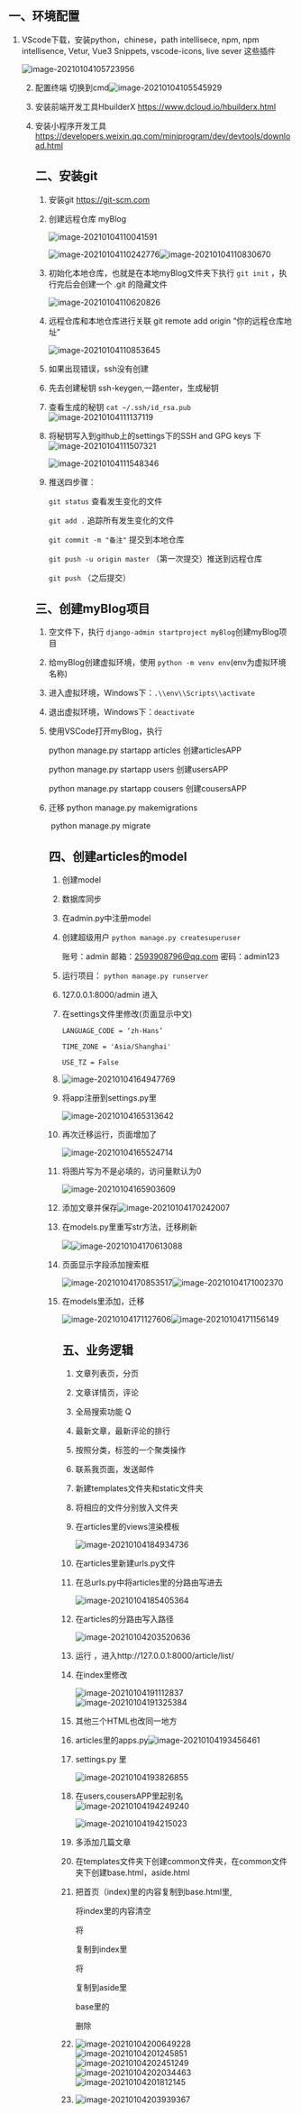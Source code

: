 ## 一、环境配置

1. VScode下载，安装python，chinese，path intellisece, npm, npm intellisence,       Vetur, Vue3 Snippets, vscode-icons, live sever  这些插件

   ![image-20210104105723956](C:\Users\Administrator\AppData\Roaming\Typora\typora-user-images\image-20210104105723956.png)

   2. 配置终端   切换到cmd![image-20210104105545929](C:\Users\Administrator\AppData\Roaming\Typora\typora-user-images\image-20210104105545929.png)

   3. 安装前端开发工具HbuilderX  https://www.dcloud.io/hbuilderx.html

   4. 安装小程序开发工具 https://developers.weixin.qq.com/miniprogram/dev/devtools/download.html

      ## 二、安装git

      1. 安装git https://git-scm.com

      2. 创建远程仓库 myBlog

         ![image-20210104110041591](C:\Users\Administrator\AppData\Roaming\Typora\typora-user-images\image-20210104110041591.png) 

         ![image-20210104110242776](C:\Users\Administrator\AppData\Roaming\Typora\typora-user-images\image-20210104110242776.png)![image-20210104110830670](C:\Users\Administrator\AppData\Roaming\Typora\typora-user-images\image-20210104110830670.png)

      3. 初始化本地仓库，也就是在本地myBlog文件夹下执行 `git init` ，执行完后会创建一个 .git 的隐藏文件

         ![image-20210104110620826](C:\Users\Administrator\AppData\Roaming\Typora\typora-user-images\image-20210104110620826.png)

      4. 远程仓库和本地仓库进行关联 git remote add origin “你的远程仓库地址”

         ![image-20210104110853645](C:\Users\Administrator\AppData\Roaming\Typora\typora-user-images\image-20210104110853645.png)

      5. 如果出现错误，ssh没有创建

      6. 先去创建秘钥 ssh-keygen,一路enter，生成秘钥

      7. 查看生成的秘钥 `cat ~/.ssh/id_rsa.pub`![image-20210104111137119](C:\Users\Administrator\AppData\Roaming\Typora\typora-user-images\image-20210104111137119.png)   

      8. 将秘钥写入到github上的settings下的SSH and GPG keys 下![image-20210104111507321](C:\Users\Administrator\AppData\Roaming\Typora\typora-user-images\image-20210104111507321.png)

         ![image-20210104111548346](C:\Users\Administrator\AppData\Roaming\Typora\typora-user-images\image-20210104111548346.png)

      9. 推送四步骤：

         `git status`    查看发生变化的文件

         `git add .`    追踪所有发生变化的文件

         `git commit -m "备注"`  提交到本地仓库

         `git push -u origin master` （第一次提交）推送到远程仓库

         `git push` （之后提交）

      ## 三、创建myBlog项目

      1. 空文件下，执行 `django-admin startproject myBlog`创建myBlog项目

      2. 给myBlog创建虚拟环境，使用 `python -m venv env`(env为虚拟环境名称)

      3. 进入虚拟环境，Windows下：`.\\env\\Scripts\\activate`

      4. 退出虚拟环境，Windows下：`deactivate`

      5. 使用VSCode打开myBlog，执行 

         python manage.py startapp articles 创建articlesAPP 

         python manage.py startapp users 创建usersAPP

         python manage.py startapp cousers  创建cousersAPP

      6. 迁移 python manage.py makemigrations

         ​         python manage.py migrate

         ## 四、创建articles的model

         1. 创建model

         2. 数据库同步

         3. 在admin.py中注册model

         4. 创建超级用户 `python manage.py createsuperuser`

            账号：admin   邮箱：2593908796@qq.com  密码：admin123

         5. 运行项目： `python manage.py runserver` 

         6. 127.0.0.1:8000/admin 进入

         7. 在settings文件里修改(页面显示中文)

            `LANGUAGE_CODE = ‘zh-Hans’`

            `TIME_ZONE = 'Asia/Shanghai'`

            `USE_TZ = False`

         8. ![image-20210104164947769](C:\Users\Administrator\AppData\Roaming\Typora\typora-user-images\image-20210104164947769.png)

         9. 将app注册到settings.py里

            ![image-20210104165313642](C:\Users\Administrator\AppData\Roaming\Typora\typora-user-images\image-20210104165313642.png)

         10. 再次迁移运行，页面增加了

             ![image-20210104165524714](C:\Users\Administrator\AppData\Roaming\Typora\typora-user-images\image-20210104165524714.png)

         11. 将图片写为不是必填的，访问量默认为0

             ![image-20210104165903609](C:\Users\Administrator\AppData\Roaming\Typora\typora-user-images\image-20210104165903609.png)

         12. 添加文章并保存![image-20210104170242007](C:\Users\Administrator\AppData\Roaming\Typora\typora-user-images\image-20210104170242007.png)

             

         13. 在models.py里重写str方法，迁移刷新

             ![](C:\Users\Administrator\AppData\Roaming\Typora\typora-user-images\image-20210104170428442.png)![image-20210104170613088](C:\Users\Administrator\AppData\Roaming\Typora\typora-user-images\image-20210104170613088.png)

         14. 页面显示字段添加搜索框

             ![image-20210104170853517](C:\Users\Administrator\AppData\Roaming\Typora\typora-user-images\image-20210104170853517.png)![image-20210104171002370](C:\Users\Administrator\AppData\Roaming\Typora\typora-user-images\image-20210104171002370.png)

         15. 在models里添加，迁移

             ![image-20210104171127606](C:\Users\Administrator\AppData\Roaming\Typora\typora-user-images\image-20210104171127606.png)![image-20210104171156149](C:\Users\Administrator\AppData\Roaming\Typora\typora-user-images\image-20210104171156149.png)

             ## 五、业务逻辑

             1. 文章列表页，分页

             2. 文章详情页，评论
             3. 全局搜索功能 Q
             4. 最新文章，最新评论的排行
             5. 按照分类，标签的一个聚类操作
             6. 联系我页面，发送邮件

             

             1. 新建templates文件夹和static文件夹

             2. 将相应的文件分别放入文件夹

             3. 在articles里的views渲染模板

                ![image-20210104184934736](C:\Users\Administrator\AppData\Roaming\Typora\typora-user-images\image-20210104184934736.png)

             4. 在articles里新建urls.py文件

             5. 在总urls.py中将articles里的分路由写进去

                ![image-20210104185405364](C:\Users\Administrator\AppData\Roaming\Typora\typora-user-images\image-20210104185405364.png)

             6. 在articles的分路由写入路径

                ![image-20210104203520636](C:\Users\Administrator\AppData\Roaming\Typora\typora-user-images\image-20210104203520636.png)

             7. 运行 ，进入http://127.0.0.1:8000/article/list/

             8. 在index里修改

                ![image-20210104191112837](C:\Users\Administrator\AppData\Roaming\Typora\typora-user-images\image-20210104191112837.png)![image-20210104191325384](C:\Users\Administrator\AppData\Roaming\Typora\typora-user-images\image-20210104191325384.png)

             9. 其他三个HTML也改同一地方

             10. articles里的apps.py![image-20210104193456461](C:\Users\Administrator\AppData\Roaming\Typora\typora-user-images\image-20210104193456461.png)

             11. settings.py 里

                 ![image-20210104193826855](C:\Users\Administrator\AppData\Roaming\Typora\typora-user-images\image-20210104193826855.png)

             12. 在users,cousersAPP里起别名![image-20210104194249240](C:\Users\Administrator\AppData\Roaming\Typora\typora-user-images\image-20210104194249240.png)

                 ![image-20210104194215023](C:\Users\Administrator\AppData\Roaming\Typora\typora-user-images\image-20210104194215023.png)

             13. 多添加几篇文章

             14. 在templates文件夹下创建common文件夹，在common文件夹下创建base.html，aside.html

             15. 把首页（index)里的内容复制到base.html里,

                 将index里的内容清空

                 将<div class="col-md-8">复制到index里

                 将<div class="col-md-4">复制到aside里

                 base里的<div class="col-md-4/8">删除

             16. ![image-20210104200649228](C:\Users\Administrator\AppData\Roaming\Typora\typora-user-images\image-20210104200649228.png)![image-20210104201245851](C:\Users\Administrator\AppData\Roaming\Typora\typora-user-images\image-20210104201245851.png)![image-20210104202451249](C:\Users\Administrator\AppData\Roaming\Typora\typora-user-images\image-20210104202451249.png)![image-20210104202034463](C:\Users\Administrator\AppData\Roaming\Typora\typora-user-images\image-20210104202034463.png)![image-20210104201812145](C:\Users\Administrator\AppData\Roaming\Typora\typora-user-images\image-20210104201812145.png)

             17. ![image-20210104203939367](C:\Users\Administrator\AppData\Roaming\Typora\typora-user-images\image-20210104203939367.png)

                 

             

